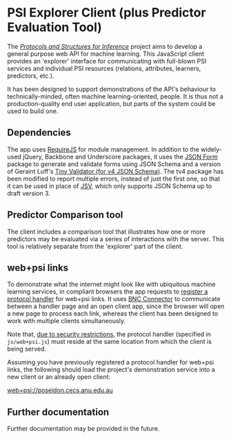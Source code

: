 # PSI Explorer Client (plus Predictor Evaluation Tool)

The [_Protocols and Structures for Inference_](http://psi.cecs.anu.edu.au) project aims to develop a general purpose web API for machine learning. This JavaScript client provides an 'explorer' interface for communicating with full-blown PSI services and individual PSI resources (relations, attributes, learners, predictors, etc.).

It has been designed to support demonstrations of the API's behaviour to technically-minded, often machine learning-oriented, people. It is thus not a production-quality end user application, but parts of the system could be used to build one.

## Dependencies

The app uses [RequireJS](http://requirejs.org/) for module management. In addition to the widely-used jQuery, Backbone and Underscore packages, it uses the [JSON Form](https://github.com/joshfire/jsonform) package to generate and validate forms using JSON Schema and a version of Geraint Luff's [Tiny Validator (for v4 JSON Schema)](https://github.com/geraintluff/tv4). The tv4 package has been modified to report multiple errors, instead of just the first one, so that it can be used in place of [JSV](https://github.com/garycourt/JSV), which only supports JSON Schema up to draft version 3.

## Predictor Comparison tool

The client includes a comparison tool that illustrates how one or more predictors may be evaluated via a series of interactions with the server. This tool is relatively separate from the 'explorer' part of the client.

## web+psi links

To demonstrate what the internet might look like with ubiquitous machine learning services, in compliant browsers the app requests to [register a protocol handler](https://developer.mozilla.org/en-US/docs/Web/API/navigator.registerProtocolHandler) for web+psi links. It uses [BNC Connector](http://theprivateland.com/bncconnector/index.htm) to communicate between a handler page and an open client app, since the browser will open a new page to process each link, whereas the client has been designed to work with multiple clients simultaneously.

Note that, [due to security restrictions](https://developer.mozilla.org/en-US/docs/Web/API/navigator.registerProtocolHandler), the protocol handler (specified in `js/web+psi.js`) must reside at the same location from which the client is being served. 

Assuming you have previously registered a protocol handler for web+psi links, the following should load the project's demonstration service into a new client or an already open client:

<web+psi://poseidon.cecs.anu.edu.au>

## Further documentation

Further documentation may be provided in the future.
